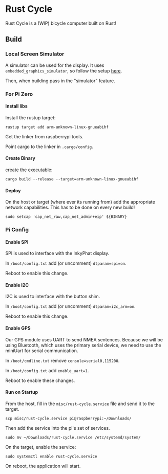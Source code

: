 # Rust Cycle

Rust Cycle is a (WIP) bicycle computer built on Rust!

## Build

### Local Screen Simulator

A simulator can be used for the display.
It uses `embedded_graphics_simulator`, so follow the setup [here](https://docs.rs/embedded-graphics-simulator/0.2.0/embedded_graphics_simulator/index.html#setup).

Then, when building pass in the "simulator" feature.

### For Pi Zero

#### Install libs

Install the rustup target:

```
rustup target add arm-unknown-linux-gnueabihf
```

Get the linker from raspberrypi tools.

Point cargo to the linker in `.cargo/config`.

#### Create Binary

create the executable:

```
cargo build --release --target=arm-unknown-linux-gnueabihf
```

#### Deploy

On the host or target (where ever its running from) add the appropriate network capabilities.
This has to be done on every new build!

```
sudo setcap 'cap_net_raw,cap_net_admin+eip' ${BINARY}
```

### Pi Config

#### Enable SPI

SPI is used to interface with the InkyPhat display.

In `/boot/config.txt` add (or uncomment) `dtparam=spi=on`.

Reboot to enable this change.

#### Enable I2C

I2C is used to interface with the button shim.

In `/boot/config.txt` add (or uncomment) `dtparam=i2c_arm=on`.

Reboot to enable this change.

#### Enable GPS

Our GPS module uses UART to send NMEA sentences.
Because we will be using Bluetooth, which uses the primary serial device, we need to use the miniUart for serial communication.

In `/boot/cmdline.txt` remove `console=serial0,115200`.

In `/boot/config.txt` add `enable_uart=1`.

Reboot to enable these changes.

#### Run on Startup

From the host, fill in the `misc/rust-cycle.service` file and send it to the target.

```
scp misc/rust-cycle.service pi@raspberrypi:~/Downloads/
```

Then add the service into the pi's set of services.

```
sudo mv ~/Downloads/rust-cycle.service /etc/systemd/system/
```

On the target, enable the service:

```
sudo systemctl enable rust-cycle.service
```

On reboot, the application will start.
